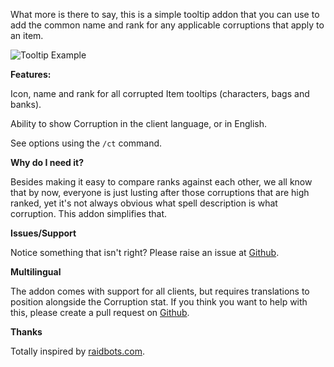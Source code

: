 What more is there to say, this is a simple tooltip addon that you can use to add the common name and rank for any applicable corruptions that apply to an item.

![Tooltip Example](https://media.forgecdn.net/attachments/277/951/wowscrnshot_020620_232708.jpg)

**Features:**

Icon, name and rank for all corrupted Item tooltips (characters, bags and banks).
 
Ability to show Corruption in the client language, or in English.

See options using the `/ct` command.

**Why do I need it?**

Besides making it easy to compare ranks against each other, we all know that by now, everyone is just lusting after those corruptions that are high ranked, yet it's not always obvious what spell description is what corruption. This addon simplifies that.

**Issues/Support**

Notice something that isn't right? Please raise an issue at [Github](https://github.com/suspectz/Corruption-Tooltips).

**Multilingual**

The addon comes with support for all clients, but requires translations to position alongside the Corruption stat.
If you think you want to help with this, please create a pull request on [Github](https://github.com/suspectz/Corruption-Tooltips).

**Thanks**

Totally inspired by [raidbots.com](https://raidbots.com/).